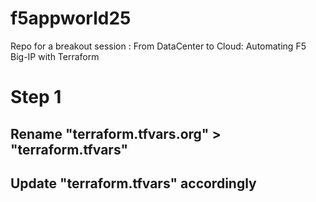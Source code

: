 # f5appworld25
Repo for a breakout session : From DataCenter to Cloud: Automating F5  Big-IP with Terraform

# Step 1

## Rename "terraform.tfvars.org" > "terraform.tfvars"
## Update "terraform.tfvars" accordingly